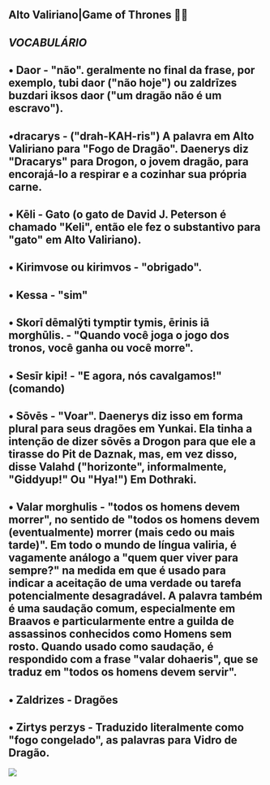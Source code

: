 ## Alto Valiriano|Game of Thrones 👑🐉
## _VOCABULÁRIO_
## • Daor - "não". geralmente no final da frase, por exemplo, tubi daor ("não hoje") ou zaldrīzes buzdari iksos daor ("um dragão não é um escravo").
## •dracarys - ("drah-KAH-ris") A palavra em Alto Valiriano para "Fogo de Dragão". Daenerys diz "Dracarys" para Drogon, o jovem dragão, para encorajá-lo a respirar e a cozinhar sua própria carne.
## • Kēli - Gato (o gato de David J. Peterson é chamado "Keli", então ele fez o substantivo para "gato" em Alto Valiriano).
## • Kirimvose ou kirimvos - "obrigado".
## • Kessa - "sim"
## • Skorī dēmalȳti tymptir tymis, ērinis iā morghūlis. - "Quando você joga o jogo dos tronos, você ganha ou você morre".
## • Sesīr kipi! - "E agora, nós cavalgamos!" (comando)
## • Sōvēs - "Voar". Daenerys diz isso em forma plural para seus dragões em Yunkai. Ela tinha a intenção de dizer sōvēs a Drogon para que ele a tirasse do Pit de Daznak, mas, em vez disso, disse Valahd ("horizonte", informalmente, "Giddyup!" Ou "Hya!") Em Dothraki.
## • Valar morghulis - "todos os homens devem morrer", no sentido de "todos os homens devem (eventualmente) morrer (mais cedo ou mais tarde)". Em todo o mundo de língua valiria, é vagamente análogo a "quem quer viver para sempre?" na medida em que é usado para indicar a aceitação de uma verdade ou tarefa potencialmente desagradável. A palavra também é uma saudação comum, especialmente em Braavos e particularmente entre a guilda de assassinos conhecidos como Homens sem rosto. Quando usado como saudação, é respondido com a frase "valar dohaeris", que se traduz em "todos os homens devem servir".
## • Zaldrizes - Dragões
## • Zirtys perzys - Traduzido literalmente como "fogo congelado", as palavras para Vidro de Dragão.

![](https://images.app.goo.gl/B8psaWC8ZKz1vaXr5)
